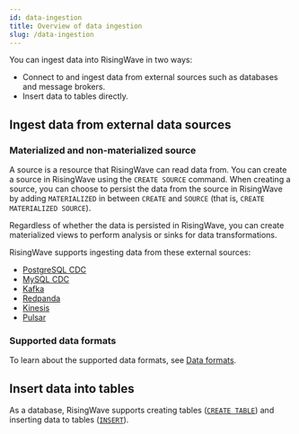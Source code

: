```yaml
---
id: data-ingestion
title: Overview of data ingestion
slug: /data-ingestion
---
```

<head>
  <link rel="canonical" href="https://docs.risingwave.com/docs/current/data-ingestion/" />
</head>

You can ingest data into RisingWave in two ways:

- Connect to and ingest data from external sources such as databases and message brokers.
- Insert data to tables directly.

## Ingest data from external data sources

### Materialized and non-materialized source

A source is a resource that RisingWave can read data from. You can create a source in RisingWave using the `CREATE SOURCE` command. When creating a source, you can choose to persist the data from the source in RisingWave by adding `MATERIALIZED` in between `CREATE` and `SOURCE` (that is, `CREATE MATERIALIZED SOURCE`). 

Regardless of whether the data is persisted in RisingWave, you can create materialized views to perform analysis or sinks for data transformations.


RisingWave supports ingesting data from these external sources:

- [PostgreSQL CDC](./create-source/create-source-cdc.md)
- [MySQL CDC](./create-source/create-source-cdc.md)
- [Kafka](./create-source/create-source-kafka.md)
- [Redpanda](./create-source/create-source-redpanda.md)
- [Kinesis](./create-source/create-source-kinesis.md)
- [Pulsar](./create-source/create-source-pulsar.md)


### Supported data formats

To learn about the supported data formats, see [Data formats](./sql/commands/sql-create-source.md#supported-formats).

## Insert data into tables

As a database, RisingWave supports creating tables ([`CREATE TABLE`](./sql/commands/sql-create-table.md)) and inserting data to tables ([`INSERT`](./sql/commands/sql-insert.md)).